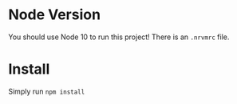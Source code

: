# Node Version

You should use Node 10 to run this project! There is an `.nrvmrc` file.

# Install

Simply run `npm install`